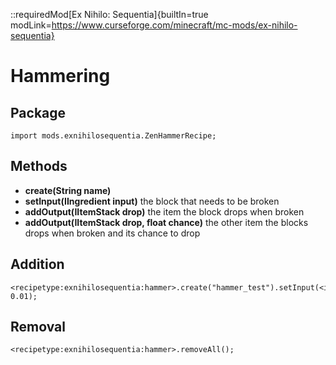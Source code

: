 ::requiredMod[Ex Nihilo: Sequentia]{builtIn=true modLink=https://www.curseforge.com/minecraft/mc-mods/ex-nihilo-sequentia}

# Hammering

## Package
`import mods.exnihilosequentia.ZenHammerRecipe;`

## Methods
- **create(String name)** 
- **setInput(IIngredient input)** the block that needs to be broken
- **addOutput(IItemStack drop)** the item the block drops when broken
- **addOutput(IItemStack drop, float chance)** the other item the blocks drops when broken and its chance to drop


## Addition

```zenscript
<recipetype:exnihilosequentia:hammer>.create("hammer_test").setInput(<item:minecraft:cobblestone>).addOutput(<item:minecraft:gravel>).addOutput(<item:minecraft:diamond>, 0.01);
```

## Removal

```zenscript
<recipetype:exnihilosequentia:hammer>.removeAll();
```
